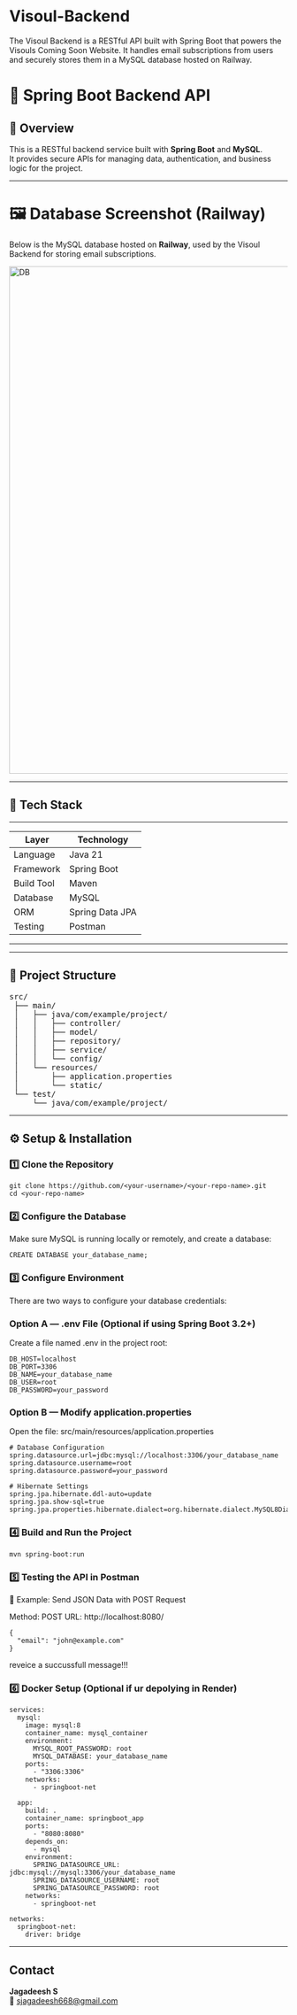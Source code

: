 # Visoul-Backend
The Visoul Backend is a RESTful API built with Spring Boot that powers the Visouls Coming Soon Website. It handles email subscriptions from users and securely stores them in a MySQL database hosted on Railway.
# 🚀 Spring Boot Backend API

## 📘 Overview
This is a RESTful backend service built with **Spring Boot** and **MySQL**.  
It provides secure APIs for managing data, authentication, and business logic for the project.

---
# 🖼️ Database Screenshot (Railway)

Below is the MySQL database hosted on **Railway**, used by the Visoul Backend for storing email subscriptions.


<img width="1898" height="917" alt="DB" src="https://github.com/user-attachments/assets/4eea6709-546b-4e7a-9954-166d2a5274f9" />

---
## 🧱 Tech Stack
------------------------------------
| Layer          | Technology      |
|----------------|-----------------|
| Language       | Java 21         |
| Framework      | Spring Boot     |
| Build Tool     | Maven           |
| Database       | MySQL           |
| ORM            | Spring Data JPA |
| Testing        | Postman         |  
------------------------------------

---

## 📂 Project Structure

<pre>
src/
 ├── main/
 │   ├── java/com/example/project/
 │   │   ├── controller/
 │   │   ├── model/
 │   │   ├── repository/
 │   │   ├── service/
 │   │   └── config/
 │   └── resources/
 │       ├── application.properties
 │       └── static/
 └── test/
     └── java/com/example/project/
</pre>

---

## ⚙️ Setup & Installation

### 1️⃣ Clone the Repository
```
git clone https://github.com/<your-username>/<your-repo-name>.git
cd <your-repo-name>
```
### 2️⃣ Configure the Database

Make sure MySQL is running locally or remotely, and create a database:
```
CREATE DATABASE your_database_name;
```
### 3️⃣ Configure Environment

There are two ways to configure your database credentials:

### Option A — .env File (Optional if using Spring Boot 3.2+)

Create a file named .env in the project root:
```
DB_HOST=localhost
DB_PORT=3306
DB_NAME=your_database_name
DB_USER=root
DB_PASSWORD=your_password
```
### Option B — Modify application.properties

Open the file:
src/main/resources/application.properties
```
# Database Configuration
spring.datasource.url=jdbc:mysql://localhost:3306/your_database_name
spring.datasource.username=root
spring.datasource.password=your_password

# Hibernate Settings
spring.jpa.hibernate.ddl-auto=update
spring.jpa.show-sql=true
spring.jpa.properties.hibernate.dialect=org.hibernate.dialect.MySQL8Dialect
```
### 4️⃣ Build and Run the Project
```
mvn spring-boot:run
```
### 5️⃣ Testing the API in Postman
🔹 Example: Send JSON Data with POST Request

Method: POST
URL: http://localhost:8080/
```
{
  "email": "john@example.com"
}
```
reveice a succussfull message!!!

### 6️⃣ Docker Setup (Optional if ur depolying in Render)
```version: "3.8"
services:
  mysql:
    image: mysql:8
    container_name: mysql_container
    environment:
      MYSQL_ROOT_PASSWORD: root
      MYSQL_DATABASE: your_database_name
    ports:
      - "3306:3306"
    networks:
      - springboot-net

  app:
    build: .
    container_name: springboot_app
    ports:
      - "8080:8080"
    depends_on:
      - mysql
    environment:
      SPRING_DATASOURCE_URL: jdbc:mysql://mysql:3306/your_database_name
      SPRING_DATASOURCE_USERNAME: root
      SPRING_DATASOURCE_PASSWORD: root
    networks:
      - springboot-net

networks:
  springboot-net:
    driver: bridge
```
----
## Contact

**Jagadeesh S**  
📧 sjagadeesh668@gmail.com  
